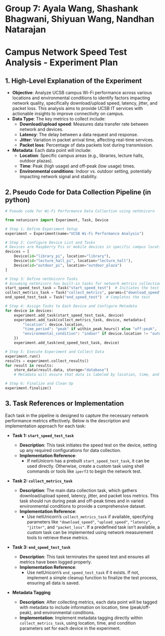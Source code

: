 # Group 7: Ayala Wang, Shashank Bhagwani, Shiyuan Wang, Nandhan Natarajan 

# Campus Network Speed Test Analysis - Experiment Plan

## 1. High-Level Explanation of the Experiment
- **Objective**: Analyze UCSB campus Wi-Fi performance across various locations and environmental conditions to identify factors impacting network quality, specifically download/upload speed, latency, jitter, and packet loss. This analysis aims to provide UCSB IT services with actionable insights to improve connectivity on campus.
- **Data Type**: The key metrics to collect include:
  - **Download/upload speed**: Measures data transfer rate between network and devices.
  - **Latency**: The delay between a data request and response.
  - **Jitter**: Variation in packet arrival time, affecting real-time services.
  - **Packet loss**: Percentage of data packets lost during transmission.
- **Metadata**: Each data point will include:
  - **Location**: Specific campus areas (e.g., libraries, lecture halls, outdoor plazas).
  - **Time**: Peak (high usage) and off-peak (low usage) times.
  - **Environmental conditions**: Indoor vs. outdoor setting, potentially impacting network signal and stability.

## 2. Pseudo Code for Data Collection Pipeline (in python)

```python
# Pseudo code for Wi-Fi Performance Data Collection using netUnicorn

from netunicorn import Experiment, Task, Device

# Step 1: Define Experiment Setup
experiment = Experiment(name="UCSB Wi-Fi Performance Analysis")

# Step 2: Configure Device List and Tasks
# Devices are Raspberry Pis or mobile devices in specific campus locations
devices = [
    Device(id="library_pi", location="library"),
    Device(id="lecture_hall_pi", location="lecture_hall"),
    Device(id="outdoor_pi", location="outdoor_plaza")
]

# Step 3: Define netUnicorn Tasks
# Assuming netUnicorn has built-in tasks for network metrics collection
start_speed_test_task = Task("start_speed_test")  # Initiates the test
collect_metrics_task = Task("collect_metrics", params=["download_speed", "upload_speed", "latency", "jitter", "packet_loss"])
end_speed_test_task = Task("end_speed_test")  # Completes the test

# Step 4: Assign Tasks to Each Device and Configure Metadata
for device in devices:
    experiment.add_task(start_speed_test_task, device)
    experiment.add_task(collect_metrics_task, device, metadata={
        "location": device.location,
        "time_period": "peak" if within_peak_hours() else "off-peak",
        "environmental_condition": "indoor" if device.location != "outdoor_plaza" else "outdoor"
    })
    experiment.add_task(end_speed_test_task, device)

# Step 5: Execute Experiment and Collect Data
experiment.run()
results = experiment.collect_results()
for result in results:
    store_data(result.data, storage="database")
    # Metadata will ensure that data is labeled by location, time, and condition.

# Step 6: Finalize and Clean Up
experiment.finalize()
```
## 3. Task References or Implementation

Each task in the pipeline is designed to capture the necessary network performance metrics effectively. Below is the description and implementation approach for each task:

- **Task 1: `start_speed_test_task`**
  - **Description**: This task initiates the speed test on the device, setting up any required configurations for data collection.
  - **Implementation Reference**:
    - If netUnicorn has a prebuilt `start_speed_test_task`, it can be used directly. Otherwise, create a custom task using shell commands or tools like `iperf3` to begin the network test.

- **Task 2: `collect_metrics_task`**
  - **Description**: The main data collection task, which gathers download/upload speed, latency, jitter, and packet loss metrics. This task should run during peak and off-peak times and in varied environmental conditions to provide a comprehensive dataset.
  - **Implementation Reference**:
    - Use netUnicorn’s `collect_metrics_task` if available, specifying parameters like `"download_speed"`, `"upload_speed"`, `"latency"`, `"jitter"`, and `"packet_loss"`. If a predefined task isn’t available, a custom task can be implemented using network measurement tools to retrieve these metrics.

- **Task 3: `end_speed_test_task`**
  - **Description**: This task terminates the speed test and ensures all metrics have been logged properly.
  - **Implementation Reference**:
    - Use netUnicorn’s `end_speed_test_task` if it exists. If not, implement a simple cleanup function to finalize the test process, ensuring all data is saved.

- **Metadata Tagging**
  - **Description**: After collecting metrics, each data point will be tagged with metadata to include information on location, time (peak/off-peak), and environmental conditions.
  - **Implementation**: Implement metadata tagging directly within `collect_metrics_task`, using location, time, and condition parameters set for each device in the experiment.